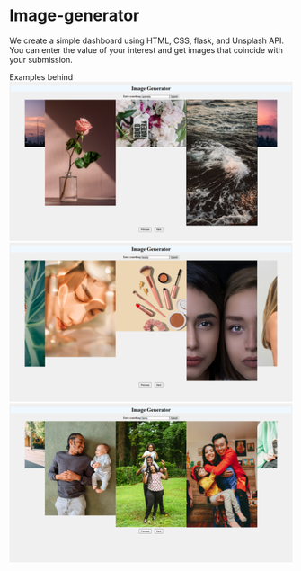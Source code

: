 # Image-generator

We create a simple dashboard using HTML, CSS, flask, and Unsplash API. You can enter the value of your interest and get images that coincide with your submission.

Examples behind
![alt text](https://github.com/BryanAstuyauri16/Image-generator/blob/main/Examples/Example%20Image%20generator%201.png)
![alt text](https://github.com/BryanAstuyauri16/Image-generator/blob/main/Examples/Example%20Image%20generator%202.png)
![alt text](https://github.com/BryanAstuyauri16/Image-generator/blob/main/Examples/Example%20Image%20generator%203.png)
